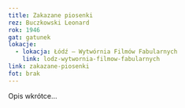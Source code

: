 ```yaml
---
title: Zakazane piosenki
rez: Buczkowski Leonard
rok: 1946
gat: gatunek
lokacje:
  - lokacja: Łódź – Wytwórnia Filmów Fabularnych
    link: lodz-wytwornia-filmow-fabularnych
link: zakazane-piosenki
fot: brak
---
```

Opis wkrótce…